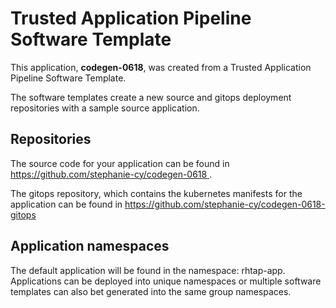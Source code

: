 # Trusted Application Pipeline Software Template

This application, **codegen-0618**, was created from a Trusted Application Pipeline Software Template.

The software templates create a new source and gitops deployment repositories with a sample source application. 

## Repositories

The source code for your application can be found in [https://github.com/stephanie-cy/codegen-0618 ](https://github.com/stephanie-cy/codegen-0618 ).
 
The gitops repository, which contains the kubernetes manifests for the application can be found in 
[https://github.com/stephanie-cy/codegen-0618-gitops ](https://github.com/stephanie-cy/codegen-0618-gitops ) 

## Application namespaces 

The default application will be found in the namespace: rhtap-app. Applications can be deployed into unique namespaces or multiple software templates can also bet generated into the same group namespaces.  